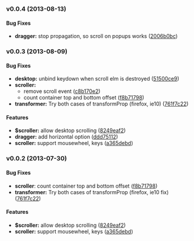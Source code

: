 <a name="v0.0.4"></a>
### v0.0.4 (2013-08-13)


#### Bug Fixes

* **dragger:** stop propagation, so scroll on popups works ([2006b0bc](http://github.com/ajoslin/angular-scrolly/commit/2006b0bc658c78d4349ef718b860c557cd3a7e97))

<a name="v0.0.3"></a>
### v0.0.3 (2013-08-09)

#### Bug Fixes

* **desktop:** unbind keydown when scroll elm is destroyed ([51500ce9](http://github.com/ajoslin/angular-scrolly/commit/51500ce93087f5e62e84207e465722710afc3d17))
* **scroller:**
  * remove scroll event ([c8b170e2](http://github.com/ajoslin/angular-scrolly/commit/c8b170e29728d488ec4a312c19a9e7f60f07245b))
  * count container top and bottom offset ([f8b71798](http://github.com/ajoslin/angular-scrolly/commit/f8b71798c7acfddf8dca6912f50245479ecdc358))
* **transformer:** Try both cases of transformProp (firefox, ie10) ([761f7c22](http://github.com/ajoslin/angular-scrolly/commit/761f7c22450c6c56cd96c079ec658ddcfcef3044))


#### Features

* **$scroller:** allow desktop scrolling ([8249eaf2](http://github.com/ajoslin/angular-scrolly/commit/8249eaf25049025a014e9439e8febb0b5e190100))
* **dragger:** add horizontal option ([ddd75112](http://github.com/ajoslin/angular-scrolly/commit/ddd75112c88b3616f9d313d8ff233dcdbb2763f2))
* **scroller:** support mousewheel, keys ([a365debd](http://github.com/ajoslin/angular-scrolly/commit/a365debd03e7fafcc2fe83bc34d0fbdaebbe4074))

<a name="v0.0.2"></a>
### v0.0.2 (2013-07-30)

#### Bug Fixes

* **scroller**: count container top and bottom offset ([f8b71798](http://github.com/ajoslin/angular-scrolly/commit/f8b71798c7acfddf8dca6912f50245479ecdc358))
* **transformer:** Try both cases of transformProp (firefox, ie10 fix) ([761f7c22](http://github.com/ajoslin/angular-scrolly/commit/761f7c22450c6c56cd96c079ec658ddcfcef3044))

#### Features

* **$scroller:** allow desktop scrolling ([8249eaf2](http://github.com/ajoslin/angular-scrolly/commit/8249eaf25049025a014e9439e8febb0b5e190100))
* **scroller:** support mousewheel, keys ([a365debd](http://github.com/ajoslin/angular-scrolly/commit/a365debd03e7fafcc2fe83bc34d0fbdaebbe4074))
